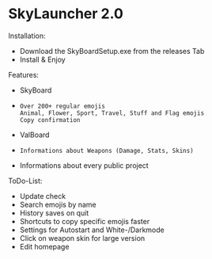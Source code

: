 <h1>SkyLauncher 2.0</h1>
Installation: 

- Download the SkyBoardSetup.exe from the releases Tab
- Install & Enjoy


Features:
- SkyBoard
-     Over 200+ regular emojis
      Animal, Flower, Sport, Travel, Stuff and Flag emojis
      Copy confirmation
- ValBoard
-     Informations about Weapons (Damage, Stats, Skins)
- Informations about every public project


ToDo-List:
- Update check
- Search emojis by name
- History saves on quit
- Shortcuts to copy specific emojis faster
- Settings for Autostart and White-/Darkmode
- Click on weapon skin for large version
- Edit homepage
